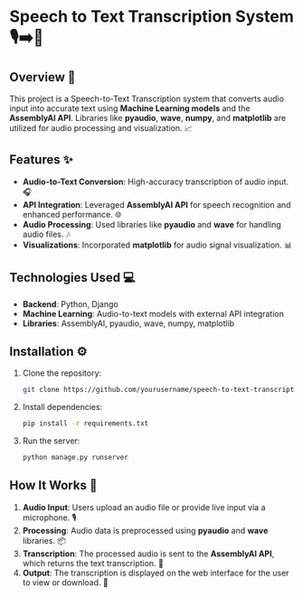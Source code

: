 # Speech to Text Transcription System 🎙️➡️📜

## Overview 🎯

This project is a Speech-to-Text Transcription system that converts audio input into accurate text using **Machine Learning models** and the **AssemblyAI API**. Libraries like **pyaudio**, **wave**, **numpy**, and **matplotlib** are utilized for audio processing and visualization. 📈

## Features ✨

- **Audio-to-Text Conversion**: High-accuracy transcription of audio input. 🎧
- **API Integration**: Leveraged **AssemblyAI API** for speech recognition and enhanced performance. 🌐
- **Audio Processing**: Used libraries like **pyaudio** and **wave** for handling audio files. 🎶
- **Visualizations**: Incorporated **matplotlib** for audio signal visualization. 📊

## Technologies Used 💻

- **Backend**: Python, Django
- **Machine Learning**: Audio-to-text models with external API integration
- **Libraries**: AssemblyAI, pyaudio, wave, numpy, matplotlib

## Installation ⚙️

1. Clone the repository:
   ```bash
   git clone https://github.com/yourusername/speech-to-text-transcription.git
   ```
2. Install dependencies:
   ```bash
   pip install -r requirements.txt
   ```
3. Run the server:
   ```bash
   python manage.py runserver
   ```

## How It Works 🔄

1. **Audio Input**: Users upload an audio file or provide live input via a microphone. 🎙️
2. **Processing**: Audio data is preprocessed using **pyaudio** and **wave** libraries. 📦
3. **Transcription**: The processed audio is sent to the **AssemblyAI API**, which returns the text transcription. 📝
4. **Output**: The transcription is displayed on the web interface for the user to view or download. 🌟
